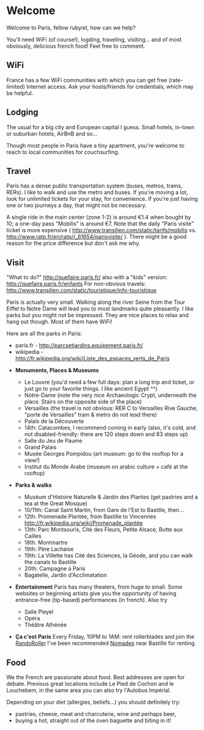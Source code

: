 # Welcome
Welcome to Paris, fellow rubyist, how can we help?

You'll need WiFi (of course!), logding, traveling, visiting... and of most obviously, delicious french food!
Feel free to comment.


## WiFi
France has a few WiFi communities with which you can get free (rate-limited)
Internet access. Ask your hosts/friends for credentials, which may be helpful.


## Lodging
The usual for a big city and European capital I guess.
Small hotels, in-town or suburban hotels, AirBnB and so...

Though most people in Paris have a tiny apartment, you're welcome to reach to local communities for couchsurfing.


## Travel
Paris has a dense public transportation system (buses, metros, trams, RERs).
I like to walk and use the metro and buses.  If you're moving a lot, look for
unlimited tickets for your stay, for convenience.  If you're just having one or
two journeys a day, that might not be necessary.

A single ride in the main center (zone 1-2) is around €1.4 when bought by 10; a
one-day pass "Mobilis" is around €7. Note that the daily "Paris visite" ticket
is more expensive ( http://www.transilien.com/static/tarifs/mobilis vs.
http://www.ratp.fr/en/ratp/r_61654/parisvisite/ ). There might be a good reason
for the price difference but don't ask me why.


## Visit
"What to do?" http://quefaire.paris.fr/ also with a "kids" version: http://quefaire.paris.fr/enfants
For non-obvious travels: http://www.transilien.com/static/touristique/info-touristique

Paris is actually very small.
Walking along the river Seine from the Tour Eiffel to Notre Dame will lead you to most landmarks quite pleasantly.
I like parks but you might not be impressed. They are nice places to relax and hang out though. Most of them have WiFi!

Here are all the parks in Paris:
- paris.fr - http://parcsetjardins.equipement.paris.fr/
- wikipedia - http://fr.wikipedia.org/wiki/Liste_des_espaces_verts_de_Paris

* **Monuments, Places & Museums**
  - Le Louvre (you'd need a few full days: plan a long trip and ticket, or just go to your favorite things. I like ancient Egypt ^^)
  - Notre-Dame (note the very nice Archaeologic Crypt, underneath the place. Stairs on the opposite side of the place)
  - Versailles (the travel is not obvious: RER C to Versailles Rive Gauche, "porte de Versailles" tram & metro do not lead there)
  - Palais de la Découverte
  - 14th: Catacombes, I recommend coming in early (also, it's cold, and not disabled-friendly: there are 120 steps down and 83 steps up)
  - Salle du Jeu de Paume
  - Grand Palais
  - Musée Georges Pompidou (art museum: go to the rooftop for a view!)
  - Institut du Monde Arabe (museum on arabic culture + café at the rooftop)

* **Parks & walks**
  - Muséum d'Histoire Naturelle & Jardin des Plantes (get pastries and a tea at the Great Mosque)
  - 10/11th: Canal Saint Martin, from Gare de l'Est to Bastille, then...
  - 12th: Promenade Plantée, from Bastille to Vincennes http://fr.wikipedia.org/wiki/Promenade_plantée
  - 13th: Parc Montsouris, Cité des Fleurs, Petite Alsace, Butte aux Cailles
  - 18th: Montmartre
  - 19th: Père Lachaise
  - 19th: La Villette has Cité des Sciences, la Géode, and you can walk the canals to Bastille
  - 20th: Campagne à Paris
  - Bagatelle, Jardin d'Acclimatation

* **Entertainment**
Paris has many theaters, from huge to small. Some websites or beginning artists give you the opportunity of having entrance-free (tip-based) performances (in french). Also try
  - Salle Pleyel
  - Opéra
  - Théâtre Athénée

* **Ça c'est Paris**
Every Friday, 10PM to 1AM: rent rollerblades and join the [RandoRoller](http://pari-roller.com/la-randonnee/point-de-rendez-vous/)
I've been recommended [Nomades](http://www.nomadeshop.com/Location-de-roller.html#/page/Location/)
near Bastille for renting.



## Food
We the French are passionate about food. Best addresses are open for debate.
Previous great locations include Le Pied de Cochon and le Louchebem, in the
same area you can also try l'Autobus Impérial.

Depending on your diet (allergies, beliefs...) you should definitely try:
* pastries, cheese, meat and charcuterie, wine and perhaps beer,
* buying a hot, straight out of the oven baguette and biting in it!
